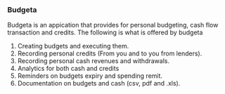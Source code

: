 ### Budgeta
Budgeta is an appication that provides for personal budgeting, cash flow transaction and credits. The following is what is offered by budgeta
1. Creating budgets and executing them.
2. Recording personal credits (From you and to you from lenders).
3. Recording personal cash revenues and withdrawals.
4. Analytics for both cash and credits
5. Reminders on budgets expiry and spending remit.
6. Documentation on budgets and cash (csv, pdf and .xls).
